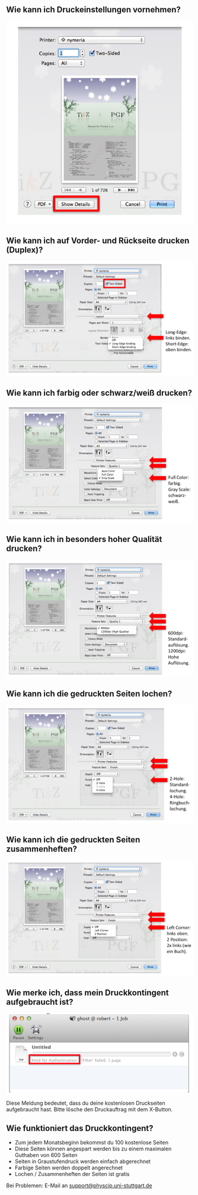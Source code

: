 ## Wie kann ich Druckeinstellungen vornehmen?
![printer details dialog](../../img/printer_details.png)

## Wie kann ich auf Vorder- und Rückseite drucken (Duplex)?
![printer duplex dialog](../../img/printer_duplex.png)

## Wie kann ich farbig oder schwarz/weiß drucken?
![printer grayscale dialog](../../img/printer_grayscale.png)

## Wie kann ich in besonders hoher Qualität drucken?
![printer DPI dialog](../../img/printer_dpi.png)

## Wie kann ich die gedruckten Seiten lochen?
![printer hole punching dialog](../../img/printer_punch.png)

## Wie kann ich die gedruckten Seiten zusammenheften?
![printer staple dialog](../../img/printer_staple.png)

## Wie merke ich, dass mein Druckkontingent aufgebraucht ist?
![printer over quota error message](../../img/printer_over_quota.png)

Diese Meldung bedeutet, dass du deine kostenlosen Druckseiten aufgebraucht hast. Bitte lösche den Druckauftrag mit dem X-Button.

## Wie funktioniert das Druckkontingent?
* Zum jedem Monatsbeginn bekommst du 100 kostenlose Seiten
* Diese Seiten können angespart werden bis zu einem maximalen Guthaben von 600 Seiten
* Seiten in Graustufendruck werden einfach abgerechnet
* Farbige Seiten werden doppelt angerechnet
* Lochen / Zusammenheften der Seiten ist gratis

Bei Problemen: E-Mail an support@physcip.uni-stuttgart.de